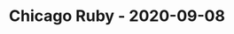 ---
layout: post
title: Chicago Ruby - 2020-09-08
datetime: '2020-09-08T18:00:00-05:00'
name: Chicago Ruby
external_url: https://www.meetup.com/ChicagoRuby/events/blqqcqybcmbcb/
online_event: true
year_month: 2020-09
---